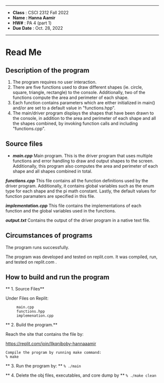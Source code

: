 ****
*  **Class**     :  CSCI 2312 Fall 2022
*  **Name        : Hanna Aamir**                                 
*  **HW#**       :  PA 4 (part 1)                
*  **Due Date**  :  Oct. 28, 2022
****
# Read Me

## Description of the program 

1. The program requires no user interaction.
2. There are five functions used to draw different shapes (ie. circle, square, triangle, rectangle) to the console. Additionally, two of the functions compute the area and perimeter of each shape.
3. Each function contains parameters which are either initialized in main() and/or are set to a default value in "functions.hpp".
4. The main/driver program displays the shapes that have been drawn to the console, in addition to the area and perimeter of each shape and all the shapes combined, by invoking function calls and including "functions.cpp".


##  Source files
- ***main.cpp***
  Main program.  This is the driver program that uses multiple functions and error handling to draw and output shapes to the screen. Additionally, this program also computes the area and perimeter of each shape and all shapes combined in total.

***functions.cpp***
  This file contains all the function definitions used by the driver program. Additionally, it contains global variables such as the enum type for each shape and the pi math constant. Lastly, the default values for function paramaters are specified in this file.
  
***implementation.cpp***
  This file contains the implementations of each function and the global variables used in the functions.

***output.txt***
  Contains the output of the driver program in a native text file.


##  Circumstances of programs

 
The program runs successfully.  
   
   The program was developed and tested on replit.com.  It was 
   compiled, run, and tested on replit.com .

## How to build and run the program

** 1. Source Files**  

   Under Files on Replit:
   ```
        main.cpp
        functions.hpp
        implemenation.cpp
   ```
** 2. Build the program.**

Reach the site that contains the file by:

  https://replit.com/join/llkqniboby-hannaaamir
 
   
    Compile the program by running make command:
    % make

** 3. Run the program by: **
   `% ./main`

** 4. Delete the obj files, executables, and core dump by **
   `% ./make clean`


              